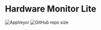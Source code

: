 # Hardware Monitor Lite

![AppVeyor](https://img.shields.io/appveyor/build/NguyenTrungNghia1996/HardwareMonitorLite?style=plastic&logo=appveyor)
![GitHub repo size](https://img.shields.io/github/repo-size/NguyenTrungNghia1996/HardwareMonitorLite?label=Project%20size?style=plastic&logo=github)
